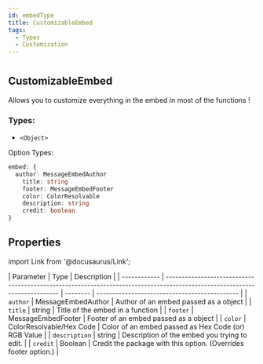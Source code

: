 ```yaml
---
id: embedType
title: CustomizableEmbed
tags:
  - Types
  - Customization
---
```

#

## CustomizableEmbed

Allows you to customize everything in the embed in most of the functions !

### Types:
- `<Object>`

Option Types:
```ts
embed: {
  author: MessageEmbedAuthor
	title: string
	footer: MessageEmbedFooter
	color: ColorResolvable
	description: string
	credit: boolean
}
```

## Properties

import Link from '@docusaurus/Link';

| Parameter      | Type                                                                                                                       | Description                                   |
| ------------ | -------------------------------------------------------------------------------------------------------------------------- | --------  | --------------------------------------------- |
| `author`       | <Link to="https://discord.js.org/#/docs/discord.js/stable/typedef/MessageEmbedAuthor">MessageEmbedAuthor</Link>       | Author of an embed passed as a object    |
| `title`       | <Link to="https://developer.mozilla.org/en-US/docs/Web/JavaScript/Reference/Global_Objects/String">string</Link>       | Title of the embed in a function    |
| `footer`       | <Link to="https://discord.js.org/#/docs/discord.js/stable/typedef/MessageEmbedFooter">MessageEmbedFooter</Link>       | Footer of an embed passed as a object    |
| `color`       | <Link to="https://discord.js.org/#/docs/discord.js/stable/typedef/ColorResolvable">ColorResolvable/Hex Code</Link>       | Color of an embed passed as Hex Code (or) RGB Value    |
| `description`       | <Link to="https://developer.mozilla.org/en-US/docs/Web/JavaScript/Reference/Global_Objects/String">string</Link>        | Description of the embed you trying to edit.   |
| `credit`       | <Link to="https://developer.mozilla.org/en-US/docs/Web/JavaScript/Reference/Global_Objects/Boolean">Boolean</Link>        | Credit the package with this option. (Overrides footer option.)   |
